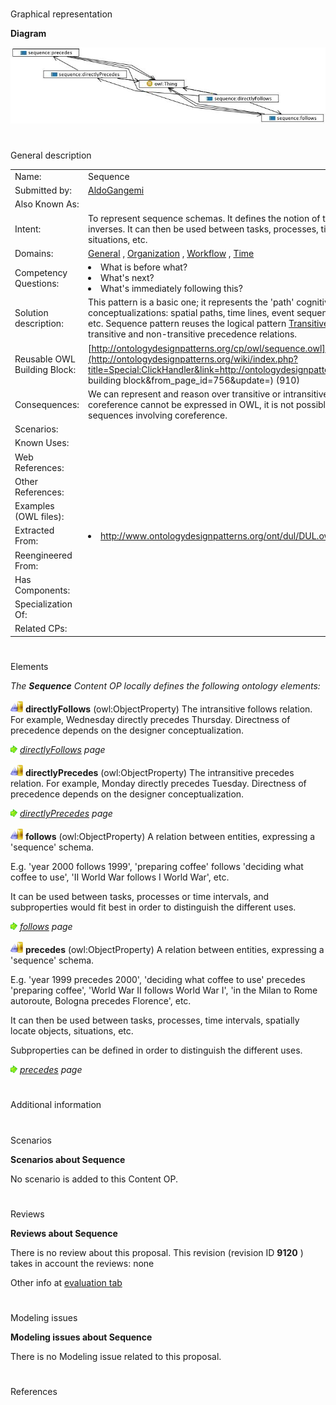 # 

 Graphical representation



__Diagram__ 





[![Image:Sequence.png](public/images/b/b2/Sequence.png)](../Image/Sequence.png "Image:Sequence.png")





# 

 General description




|  |  |
| --- | --- |
|  Name:  |  Sequence  |
|  Submitted by:  | [AldoGangemi](../User/AldoGangemi "User:AldoGangemi")  |
|  Also Known As:  |  |
|  Intent:  |  To represent sequence schemas. It defines the notion of transitive and intransitive precedence and their inverses.  It can then be used between tasks, processes, time intervals, spatially locate objects, situations, etc.  |
|  Domains:  | [General](../Community/General "Community:General")  , [Organization](../Community/Organization "Community:Organization")  , [Workflow](../Community/Workflow "Community:Workflow")  , [Time](../Community/Time "Community:Time")  |
|  Competency Questions:  | <li>       What is before what?      </li><li>       What's next?      </li><li>       What's immediately following this?      </li> |
|  Solution description:  |  This pattern is a basic one; it represents the 'path' cognitive schema, which underlies many different conceptualizations: spatial paths, time lines, event sequences, organizational hierarchies, graph paths, etc.  Sequence pattern reuses the logical pattern [Transitive reduction](http://ontologydesignpatterns.org/wiki/index.php?title=Submissions:TransitiveReduction&action=edit&redlink=1 "Submissions:TransitiveReduction (not yet written)")  , in order to represent both transitive and non-transitive precedence relations.  |
|  Reusable OWL Building Block:  | [http://ontologydesignpatterns.org/cp/owl/sequence.owl](http://ontologydesignpatterns.org/wiki/index.php?title=Special:ClickHandler&link=http://ontologydesignpatterns.org/cp/owl/sequence.owl&message=OWL building block&from_page_id=756&update=)  (910)  |
|  Consequences:  |  We can represent and reason over transitive or intransitive sequences of any kind. However, since coreference cannot be expressed in OWL, it is not possible to represent and reason over loops and other sequences involving coreference.  |
|  Scenarios:  |  |
|  Known Uses:  |  |
|  Web References:  |  |
|  Other References:  |  |
|  Examples (OWL files):  |  |
|  Extracted From:  | <li><a class="external free" href="http://www.ontologydesignpatterns.org/ont/dul/DUL.owl" rel="nofollow" title="http://www.ontologydesignpatterns.org/ont/dul/DUL.owl">        http://www.ontologydesignpatterns.org/ont/dul/DUL.owl       </a></li> |
|  Reengineered From:  |  |
|  Has Components:  |  |
|  Specialization Of:  |  |
|  Related CPs:  |  |



  





# 

 Elements



_The
 __Sequence__ 
 Content OP locally defines the following ontology elements:_ 





[![ObjectProperty](public/images/thumb/c/c3/ObjectProperty.gif/20px-ObjectProperty.gif)](../Image/ObjectProperty.gif "ObjectProperty")
__directlyFollows__ 
 (owl:ObjectProperty) The intransitive follows relation. For example, Wednesday directly precedes Thursday. Directness of precedence depends on the designer conceptualization.
 
[![](public/images/thumb/8/87/ArrowRight.gif/11px-ArrowRight.gif)](../Image/ArrowRight.gif "ArrowRight.gif")
_[directlyFollows](../Submissions/Sequence/directlyFollows "Submissions:Sequence/directlyFollows") 
 page_ 



[![ObjectProperty](public/images/thumb/c/c3/ObjectProperty.gif/20px-ObjectProperty.gif)](../Image/ObjectProperty.gif "ObjectProperty")
__directlyPrecedes__ 
 (owl:ObjectProperty) The intransitive precedes relation. For example, Monday directly precedes Tuesday. Directness of precedence depends on the designer conceptualization.
 
[![](public/images/thumb/8/87/ArrowRight.gif/11px-ArrowRight.gif)](../Image/ArrowRight.gif "ArrowRight.gif")
_[directlyPrecedes](../Submissions/Sequence/directlyPrecedes "Submissions:Sequence/directlyPrecedes") 
 page_ 



[![ObjectProperty](public/images/thumb/c/c3/ObjectProperty.gif/20px-ObjectProperty.gif)](../Image/ObjectProperty.gif "ObjectProperty")
__follows__ 
 (owl:ObjectProperty) A relation between entities, expressing a 'sequence' schema.
 
 E.g. 'year 2000 follows 1999', 'preparing coffee' follows 'deciding what coffee to use', 'II World War follows I World War', etc.
 



 It can be used between tasks, processes or time intervals, and subproperties would fit best in order to distinguish the different uses.
 



[![](public/images/thumb/8/87/ArrowRight.gif/11px-ArrowRight.gif)](../Image/ArrowRight.gif "ArrowRight.gif")
_[follows](../Submissions/Sequence/follows "Submissions:Sequence/follows") 
 page_ 



[![ObjectProperty](public/images/thumb/c/c3/ObjectProperty.gif/20px-ObjectProperty.gif)](../Image/ObjectProperty.gif "ObjectProperty")
__precedes__ 
 (owl:ObjectProperty) A relation between entities, expressing a 'sequence' schema.
 
 E.g. 'year 1999 precedes 2000', 'deciding what coffee to use' precedes 'preparing coffee', 'World War II follows World War I', 'in the Milan to Rome autoroute, Bologna precedes Florence', etc.
 



 It can then be used between tasks, processes, time intervals, spatially locate objects, situations, etc.
 



 Subproperties can be defined in order to distinguish the different uses.
 



[![](public/images/thumb/8/87/ArrowRight.gif/11px-ArrowRight.gif)](../Image/ArrowRight.gif "ArrowRight.gif")
_[precedes](../Submissions/Sequence/precedes "Submissions:Sequence/precedes") 
 page_ 


# 

 Additional information



# 

 Scenarios




__Scenarios about Sequence__ 


 No scenario is added to this Content OP.
 




# 

 Reviews




__Reviews about Sequence__ 


 There is no review about this proposal.
This revision (revision ID
 __9120__ 
 ) takes in account the reviews: none
 



 Other info at
 [evaluation tab](http://ontologydesignpatterns.org/wiki/index.php?title=Submissions:Sequence&action=evaluation "http://ontologydesignpatterns.org/wiki/index.php?title=Submissions:Sequence&action=evaluation") 





  





# 

 Modeling issues




__Modeling issues about Sequence__ 


 There is no Modeling issue related to this proposal.
 




  





# 

 References